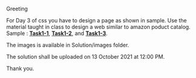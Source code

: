 Greeting

For Day 3 of css you have to design a page as shown in sample. Use the material taught in class to design a web similar to amazon poduct catalog.
Sample : **[Task1-1](Task1-1.png)**, **[Task1-2](Task1-2.png)**, and **[Task1-3](Task1-3.png)**.

The images is available in Solution/images folder.

The solution shall be uploaded on 13 October 2021 at 12:00 PM.

Thank you.